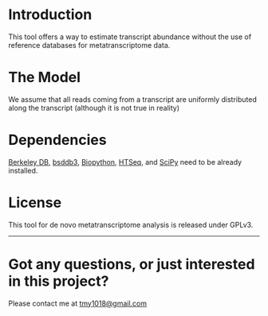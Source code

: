 # Introduction
This tool offers a way to estimate transcript abundance without the use of reference databases for metatranscriptome data.

# The Model
We assume that all reads coming from a transcript are uniformly distributed along the transcript (although it is not true in reality)

# Dependencies
[Berkeley DB](http://www.oracle.com/technetwork/database/berkeleydb/overview/index.html), 
[bsddb3](http://pypi.python.org/pypi/bsddb3), 
[Biopython](http://biopython.org/wiki/Main_Page), 
[HTSeq](http://www-huber.embl.de/users/anders/HTSeq/doc/overview.html), 
and [SciPy](http://scipy.org/) need to be already installed.

# License
This tool for de novo metatranscriptome analysis is released under GPLv3.

***
# Got any questions, or just interested in this project?
Please contact me at [tmy1018@gmail.com](tmy1018@gmail.com)
